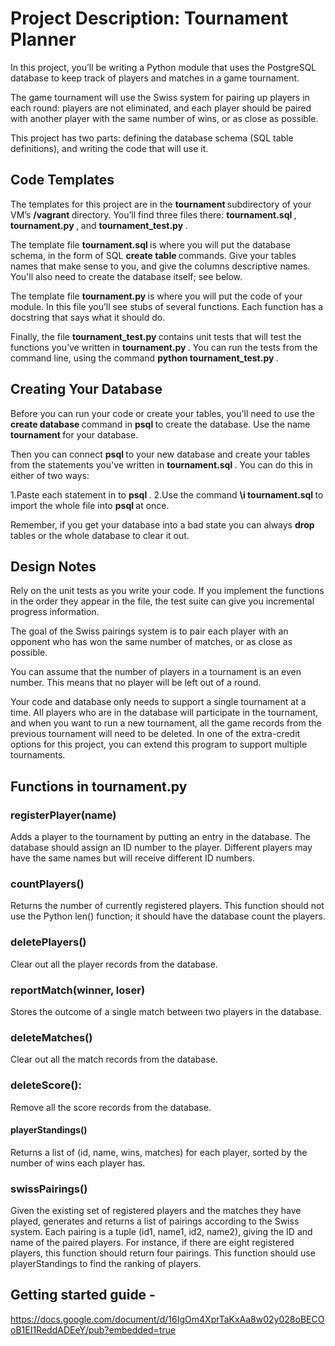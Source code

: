 # Project Description: Tournament Planner

  In this project, you’ll be writing a Python module that uses the PostgreSQL database to keep track of players and matches in a game tournament.
  
  The game tournament will use the Swiss system for pairing up players in each round: players are not eliminated, and each player should be paired with another player with the same number of wins, or as close as possible.

  This project has two parts: defining the database schema (SQL table definitions), and writing the code that will use it.

## Code Templates
The templates for this project are in the <b> tournament </b>  subdirectory of your VM’s <b> /vagrant </b> directory. You’ll find three files there: <b> tournament.sql </b>, <b> tournament.py </b>, and <b> tournament_test.py </b>.

The template file <b> tournament.sql </b> is where you will put the database schema, in the form of SQL  <b> create table </b> commands. Give your tables names that make sense to you, and give the columns descriptive names. You'll also need to create the database itself; see below.

The template file <b> tournament.py </b> is where you will put the code of your module. In this file you’ll see stubs of several functions. Each function has a docstring that says what it should do.

Finally, the file <b> tournament_test.py </b> contains unit tests that will test the functions you’ve written in <b> tournament.py </b> . You can run the tests from the command line, using the command <b> python tournament_test.py </b>.

## Creating Your Database
Before you can run your code or create your tables, you'll need to use the <b> create database </b> command in <b> psql </b> to create the database. Use the name <b> tournament </b> for your database.

Then you can connect <b> psql </b> to your new database and create your tables from the statements you've written in <b> tournament.sql </b> . You can do this in either of two ways:

  1.Paste each statement in to <b> psql </b>.
  2.Use the command <b> \i tournament.sql </b> to import the whole file into <b> psql </b> at once.
  
Remember, if you get your database into a bad state you can always <b> drop </b> tables or the whole database to clear it out.

## Design Notes
Rely on the unit tests as you write your code. If you implement the functions in the order they appear in the file, the test suite can give you incremental progress information.

The goal of the Swiss pairings system is to pair each player with an opponent who has won the same number of matches, or as close as possible.

You can assume that the number of players in a tournament is an even number. This means that no player will be left out of a round.

Your code and database only needs to support a single tournament at a time. All players who are in the database will participate in the tournament, and when you want to run a new tournament, all the game records from the previous tournament will need to be deleted. In one of the extra-credit options for this project, you can extend this program to support multiple tournaments.

## Functions in tournament.py

### registerPlayer(name)
Adds a player to the tournament by putting an entry in the database. The database should assign an ID number to the player. Different players may have the same names but will receive different ID numbers.

### countPlayers()
Returns the number of currently registered players. This function should not use the Python len() function; it should have the database count the players.

### deletePlayers()
Clear out all the player records from the database.

### reportMatch(winner, loser)
Stores the outcome of a single match between two players in the database.

### deleteMatches()
Clear out all the match records from the database.

### deleteScore():
Remove all the score records from the database.

#### playerStandings()
Returns a list of (id, name, wins, matches) for each player, sorted by the number of wins each player has.

### swissPairings()
Given the existing set of registered players and the matches they have played, generates and returns a list of pairings according to the Swiss system. Each pairing is a tuple (id1, name1, id2, name2), giving the ID and name of the paired players. For instance, if there are eight registered players, this function should return four pairings. This function should use playerStandings to find the ranking of players.


## Getting started guide -

https://docs.google.com/document/d/16IgOm4XprTaKxAa8w02y028oBECOoB1EI1ReddADEeY/pub?embedded=true
